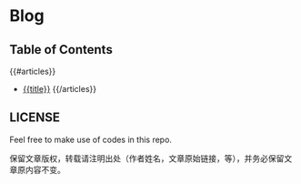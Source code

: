 # Blog

## Table of Contents

{{#articles}}
- [{{title}}]({{url}})
{{/articles}}

## LICENSE

Feel free to make use of codes in this repo.

保留文章版权，转载请注明出处（作者姓名，文章原始链接，等），并务必保留文章原内容不变。
